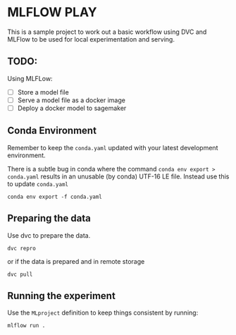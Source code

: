 # MLFLOW PLAY

This is a sample project to work out a basic workflow using DVC and MLFlow to be used for local experimentation and serving.

## TODO:

Using MLFLow:

* [ ] Store a model file
* [ ] Serve a model file as a docker image
* [ ] Deploy a docker model to sagemaker

## Conda Environment

Remember to keep the `conda.yaml` updated with your latest development environment.

There is a subtle bug in conda where the command `conda env export > conda.yaml` results in an unusable (by conda) UTF-16 LE file.
Instead use this to update `conda.yaml`

```
conda env export -f conda.yaml
```

## Preparing the data

Use dvc to prepare the data.

```
dvc repro
```

or if the data is prepared and in remote storage

```
dvc pull
```

## Running the experiment

Use the `MLproject` definition to keep things consistent by running:

```
mlflow run .
```


